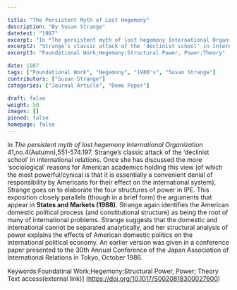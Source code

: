 ```yaml
---

title: "The Persistent Myth of Lost Hegemony"
description: "By Susan Strange"
datetext: "1987"
excerpt: "In *The persistent myth of lost hegemony International Organization* 41,no.4 (Autumn),551-574.1987."
excerpt2: "Strange’s classic attack of the ‘declinist school’ in international relations. Once she has discussed the more ‘sociological’ reasons for American academics holding this view (of which the most powerful/cynical is that it is essentially a convenient denial of responsibility by Americans for their effect on the international system), Strange goes on to elaborate the four structures of power in IPE. This exposition closely parallels (though in a brief form) the arguments that appear in States and Markets (1988). Strange again identifies the American domestic political process (and constitutional structure) as being the root of many of international problems. Strange suggests that the domestic and international cannot be separated analytically, and her structural analysis of power explains the effects of American domestic politics on the international political economy. An earlier version was given in a conference paper presented to the 30th Annual Conference of the Japan Association of International Relations in Tokyo, October 1986."
excerpt3: "Foundational Work;Hegemony;Structural Power, Power;Theory"

date: 1987
tags: ["Foundational Work", "Hegemony", "1980's", "Susan Strange"]
contributors: ["Susan Strange"]
categories: ["Journal Article", "Demo Paper"]

draft: false
weight: 50
images: []
pinned: false
homepage: false
---
```


In *The persistent myth of lost hegemony International Organization* 41,no.4(Autumn),551-574.197.
Strange’s classic attack of the ‘declinist school’ in international relations. Once she has discussed the more ‘sociological’ reasons for American academics holding this view (of which the most powerful/cynical is that it is essentially a convenient denial of responsibility by Americans for their effect on the international system), Strange goes on to elaborate the four structures of power in IPE. This exposition closely parallels (though in a brief form) the arguments that appear in **States and Markets (1988).** Strange again identifies the American domestic political process (and constitutional structure) as being the root of many of international problems. Strange suggests that the domestic and international cannot be separated analytically, and her structural analysis of power explains the effects of American domestic politics on the international political economy. An earlier version was given in a conference paper presented to the 30th Annual Conference of the Japan Association of International Relations in Tokyo, October 1986.

Keywords:Foundatinal Work;Hegemony;Structural Power, Power; Theory
Text access(external link)]
(https://doi.org/10.1017/S0020818300027600)
